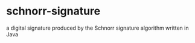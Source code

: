 # schnorr-signature
a digital signature produced by the Schnorr signature algorithm written in Java
